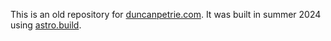 This is an old repository for [duncanpetrie.com](https://duncanpetrie.com). It was built in summer 2024 using [astro.build](https://docs.astro.build).
